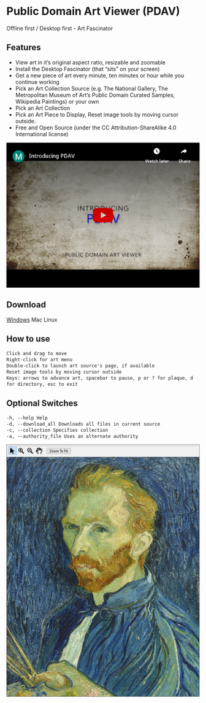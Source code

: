 # Public Domain Art Viewer (PDAV)
Offline first / Desktop first - Art Fascinator

## Features
- View art in it’s original aspect ratio, resizable and zoomable
- Install the Desktop Fascinator (that “sits” on your screen)
- Get a new piece of art every minute, ten minutes or hour while you continue working
- Pick an Art Collection Source (e.g. The National Gallery, The Metropolitan Museum of Art’s Public Domain Curated Samples, Wikipedia Paintings) or your own
- Pick an Art Collection
- Pick an Art Piece to Display, Reset image tools by moving cursor outside.
- Free and Open Source (under the CC Attribution-ShareAlike 4.0 International license)

[![Demo](docs/img/embed.png)](https://www.youtube.com/embed/EKm3znFJUaQ "Introducing PDAV")

## Download
[Windows](Windows/pdav.exe?raw=true) Mac Linux


## How to use
```
Click and drag to move
Right-click for art menu
Double-click to launch art source's page, if available
Reset image tools by moving cursor outside
Keys: arrows to advance art, spacebar to pause, p or ? for plaque, d for directory, esc to exit
```

## Optional Switches
```
-h, --help Help
-d, --download_all Downloads all files in current source
-c, --collection Specifies collection
-a, --authority_file Uses an alternate authority
```

![PDAV Screenshot](docs/img/pdav_mouseover.JPG)
